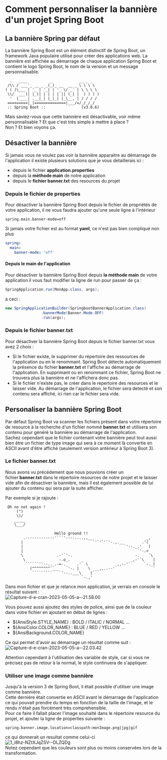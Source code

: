 # Comment personnaliser la bannière d'un projet Spring Boot
## La bannière Spring par défaut

La bannière Spring Boot est un élément distinctif de Spring Boot, un framework Java populaire utilisé pour créer des applications web. La bannière est affichée au démarrage de chaque application Spring Boot et contient le logo Spring Boot, le nom de la version et un message personnalisable.

```text
  .   ____          _            __ _ _
 /\\ / ___'_ __ _ _(_)_ __  __ _ \ \ \ \
( ( )\___ | '_ | '_| | '_ \/ _` | \ \ \ \
 \\/  ___)| |_)| | | | | || (_| |  ) ) ) )
  '  |____| .__|_| |_|_| |_\__, | / / / /
 =========|_|==============|___/=/_/_/_/
 :: Spring Boot ::                (v3.0.6)
```

Mais saviez-vous que cette bannière est désactivable, voir même personnalisable ? Et que c'est très simple à mettre à place ?  
Non ? Et bien voyons ça.

## Désactiver la bannière

Si jamais vous ne voulez pas voir la bannière apparaitre au démarrage de l'application il existe plusieurs solutions que je vous detaillerais ici :

- depuis le fichier **application.properties**
- depuis la **méthode main** de notre application
- depuis le **fichier banner.txt** des resources du projet

### Depuis le fichier de properties

Pour désactiver la bannière Spring Boot depuis le fichier de propriétés de votre application, il ne vous faudra ajouter qu'une seule ligne à l'intérieur

```properties
spring.main.banner-mode=off
```

Si jamais votre fichier est au format **yaml**, ce n'est pas bien compliqué non plus

```yaml
spring:
  main:
    banner-mode: 'off'
```

#### Depuis le main de l'application

Pour désactiver la bannière Spring Boot depuis **la méthode main** de votre application il vous faut modifier la ligne de run pour passer de ça :

```java
SpringApplication.run(MonApp.class, args);
```

à ceci :

```java
new SpringApplicationBuilder(SpringbootBannerApplication.class)
				.bannerMode(Banner.Mode.OFF)
				.run(args);
```

### Depuis le fichier banner.txt

Pour désactiver la bannière Spring Boot depuis le fichier banner.txt vous avez 2 choix :

- Si le fichier existe, le supprimer du répertoire des ressources de l'application ou en le renommant. Spring Boot détecte automatiquement la présence du fichier **banner.txt** et l'affiche au démarrage de l'application. En supprimant ou en renommant ce fichier, Spring Boot ne trouvera plus la bannière et ne l'affichera donc pas.
- Si le fichier n'existe pas, le créer dans le repertoire des resources et le laisser vide. Au démarrage de l'application, le fichier sera detecté et son contenu sera affiché, ici rien car le fichier sera vide.

## Personaliser la bannière Spring Boot

Par défaut Spring Boot va scanner les fichiers présent dans votre répertoire de resource à la recherche d'un fichier nommé **banner.txt** et utilisera son contenu pour généré la bannière au démarrage de l'application.  
Sachez cependant que le fichier contenant votre bannière peut tout aussi bien être un fichier de type image qui sera à ce moment là convertie en ASCII avant d'être affiché (seulement version antérieur à Spring Boot 3).

### Le fichier banner.txt

Nous avons vu précédement que nous pouvions créer un fichier **banner.txt** dans le répertoire resources de notre projet et le laisser vide afin de désactiver la bannière, mais il est également possible de lui ajouter du contenu qui sera par la suite afficher.

Par exemple si je rajoute :

```text
 Oh no not again !
     (")
     \)/
    _____
    \___/

                      Hello ground !!
        .-------------'```'----....,,__                        _,
       |                               `'`'`'`'-.,.__        .'(
       |                                             `'--._.'   )
       |                                                   `'-.<
       \               .-'`'-.                            -.    `\
        \               -.o_.     _                     _,-'`\    |
         ``````''--.._.-=-._    .'  \            _,,--'`      `-._(
           (^^^^^^^^`___    '-. |    \  __,,..--'                 `
            `````````   `'--..___\    |`
                                  `-.,'

```

Dans mon fichier et que je relance mon application, je verrais en console le résultat suivant :  
![Capture-d-e-cran-2023-05-05-a--21.58.00](https://www.sfeir.dev/content/images/2023/05/Capture-d-e-cran-2023-05-05-a--21.58.00.png)

Vous pouvez aussi ajoutez des styles de police, ainsi que de la couleur dans votre fichier en ajoutant en début de lignes :

- ${AnsiStyle.STYLE_NAME} : BOLD / ITALIC / NORMAL ...
- ${AnsiColor.COLOR_NAME} : BLUE / RED / YELLOW ...
- ${AnsiBackground.COLOR_NAME}

Ce qui permet d'avoir au démarrage un résultat comme suit :  
![Capture-d-e-cran-2023-05-05-a--22.03.42](https://www.sfeir.dev/content/images/2023/05/Capture-d-e-cran-2023-05-05-a--22.03.42.png)

Attention cependant à l'utilisation des variable de style, car si vous ne précisez pas de retour à la normal, le style continuera de s'appliquer.

### Utiliser une image comme bannière

Jusqu'à la version 3 de Spring Boot, il était possible d'utiliser une image comme bannière.  
Cette dernière était convertie en ASCII avant le démarrage de l'application ce qui pouvait prendre du temps en fonction de la taille de l'image, et le rendu n'était pas forcément très comprehensible.  
Pour ce faire il fallait placer l'image souhaité dans le répertoire resource du projet, et ajouter la ligne de properties suivante :

```
spring.banner.image.location=classpath:monImage.png|jpg|gif
```

ce qui donnerait un resultat comme celui-ci  
![1_i8hz-NZtXJqZSV--DLZQDg](https://www.sfeir.dev/content/images/2023/05/1_i8hz-NZtXJqZSV--DLZQDg.webp)  
Notez cependant que les couleurs sont plus ou moins conservées lors de la transformation.
